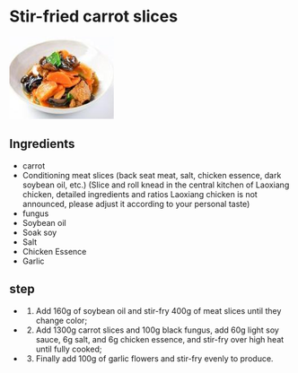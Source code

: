 # Stir-fried carrot slices

![胡萝卜炒肉片](/images/胡萝卜炒肉片.jpg)

## Ingredients

- carrot
- Conditioning meat slices (back seat meat, salt, chicken essence, dark soybean oil, etc.) (Slice and roll knead in the central kitchen of Laoxiang chicken, detailed ingredients and ratios Laoxiang chicken is not announced, please adjust it according to your personal taste)
- fungus
- Soybean oil
- Soak soy
- Salt
- Chicken Essence
- Garlic

## step

- 1. Add 160g of soybean oil and stir-fry 400g of meat slices until they change color;
- 2. Add 1300g carrot slices and 100g black fungus, add 60g light soy sauce, 6g salt, and 6g chicken essence, and stir-fry over high heat until fully cooked;
- 3. Finally add 100g of garlic flowers and stir-fry evenly to produce.
